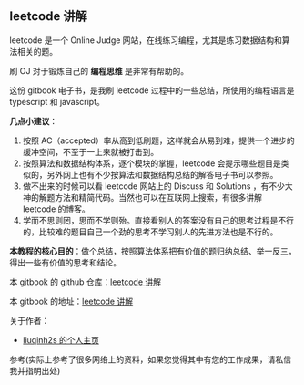 ## leetcode 讲解

leetcode 是一个 Online Judge 网站，在线练习编程，尤其是练习数据结构和算法相关的题。

刷 OJ 对于锻炼自己的 **编程思维** 是非常有帮助的。

这份 gitbook 电子书，是我刷 leetcode 过程中的一些总结，所使用的编程语言是 typescript 和 javascript。

**几点小建议**：

1. 按照 AC（accepted）率从高到低刷题，这样就会从易到难，提供一个进步的缓冲空间，不至于一上来就被打击到。
2. 按照算法和数据结构体系，逐个模块的掌握，leetcode 会提示哪些题目是类似的，另外网上也有不少按算法和数据结构总结的解答电子书可以参照。
3. 做不出来的时候可以看 leetcode 网站上的 Discuss 和 Solutions ，有不少大神的解题方法和精简代码。当然也可以在互联网上搜索，有很多讲解 leetcode 的博客。
4. 学而不思则罔，思而不学则殆。直接看别人的答案没有自己的思考过程是不行的，比较难的题目自己一个劲的思考不学习别人的先进方法也是不行的。

**本教程的核心目的**：做个总结，按照算法体系把有价值的题归纳总结、举一反三，得出一些有价值的思考和结论。

本 gitbook 的 github 仓库：[leetcode 讲解](https://github.com/liuqinh2s/leetcode)

本 gitbook 的地址：[leetcode 讲解](https://liuqinh2s.gitbooks.io/leetcode/)

关于作者：

- [liuqinh2s 的个人主页](https://liuqinh2s.github.io/blog/about)

参考\(实际上参考了很多网络上的资料，如果您觉得其中有您的工作成果，请私信我并指明出处\)
